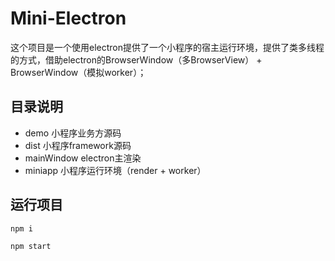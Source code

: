 # Mini-Electron

这个项目是一个使用electron提供了一个小程序的宿主运行环境，提供了类多线程的方式，借助electron的BrowserWindow（多BrowserView） + BrowserWindow（模拟worker）；

## 目录说明

- demo 小程序业务方源码
- dist 小程序framework源码
- mainWindow electron主渲染
- miniapp 小程序运行环境（render + worker）


## 运行项目

```sh
npm i

npm start
```
